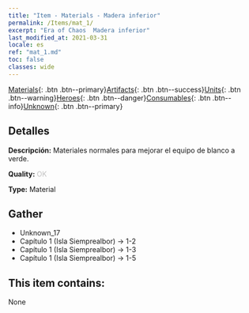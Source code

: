 ```yaml
---
title: "Item - Materials - Madera inferior"
permalink: /Items/mat_1/
excerpt: "Era of Chaos  Madera inferior"
last_modified_at: 2021-03-31
locale: es
ref: "mat_1.md"
toc: false
classes: wide
---
```

 [Materials](/es/Items/){: .btn .btn--primary}[Artifacts](/es/Items/Artifacts/){: .btn .btn--success}[Units](/es/Items/Units/){: .btn .btn--warning}[Heroes](/es/Items/Heroes/){: .btn .btn--danger}[Consumables](/es/Items/Consumables/){: .btn .btn--info}[Unknown](/es/Items/Unknown/){: .btn .btn--primary}

## Detalles
 **Descripción:** Materiales normales para mejorar el equipo de blanco a verde.

 **Quality:** <span style="color: #C0C0C0">OK</span>

 **Type:** Material

## Gather

*    Unknown_17 
*    Capítulo 1 (Isla Siemprealbor) -> 1-2 
*    Capítulo 1 (Isla Siemprealbor) -> 1-3 
*    Capítulo 1 (Isla Siemprealbor) -> 1-5 

## This item contains:

  None

